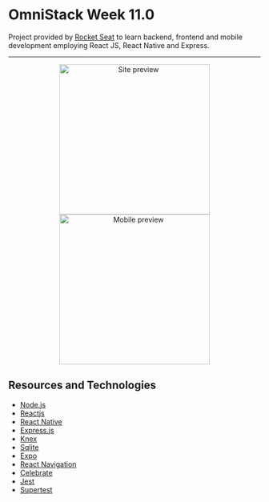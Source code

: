 # OmniStack Week 11.0

Project provided by [Rocket Seat](https://rocketseat.com.br/week/inscricao/11.0) to learn backend, frontend and mobile development employing React JS, React Native and Express.

---

<div align="center">

<img src="../assets/site_preview.gif?raw=true" alt="Site preview" height="300"/>
<img src="../assets/mobile_preview.gif?raw=true" alt="Mobile preview" height="300"/>

</div>

## Resources and Technologies

- [Node.js](https://nodejs.org/en/)
- [Reactjs](https://reactjs.org/)
- [React Native](https://reactnative.dev/)
- [Express.js](http://expressjs.com/)
- [Knex](http://knexjs.org/)
- [Sqlite](https://www.sqlite.org/index.html)
- [Expo](https://expo.io/)
- [React Navigation](https://reactnavigation.org/)
- [Celebrate](https://github.com/arb/celebrate)
- [Jest](https://jestjs.io/)
- [Supertest](https://github.com/visionmedia/supertest)

